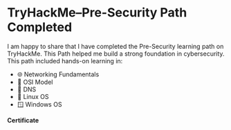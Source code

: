# **TryHackMe–Pre-Security Path Completed**

I am happy to share that I have completed the Pre-Security learning path on TryHackMe. This Path helped me build a strong foundation in cybersecurity.  
This path included hands-on learning in:

- 🌐 Networking Fundamentals  
- 📶 OSI Model  
- 📡 DNS  
- 🐧 Linux OS  
- 🪟 Windows OS  

**Certificate**
